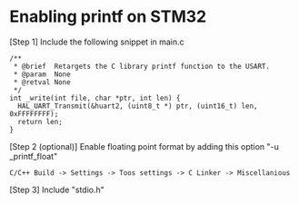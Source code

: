 # Enabling printf on STM32

[Step 1] Include the following snippet in main.c

```
/**
 * @brief  Retargets the C library printf function to the USART.
 * @param  None
 * @retval None
 */
int _write(int file, char *ptr, int len) {
  HAL_UART_Transmit(&huart2, (uint8_t *) ptr, (uint16_t) len, 0xFFFFFFFF);
  return len;
}
```

[Step 2 (optional)] Enable floating point format by adding this option "-u _printf_float"

```
C/C++ Build -> Settings -> Toos settings -> C Linker -> Miscellanious
```

[Step 3] Include "stdio.h"
